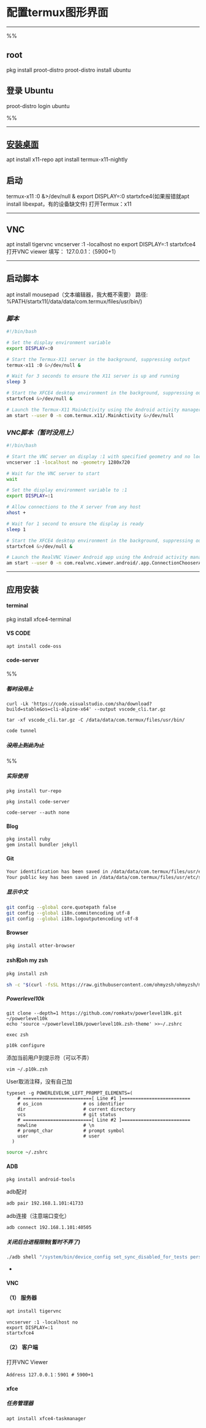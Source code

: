 # 配置termux图形界面
---
%% 
## root
pkg install proot-distro
proot-distro install ubuntu
## 登录 Ubuntu
proot-distro login ubuntu

%%

---
## [安装桌面](https://b23.tv/p4iOwue)
apt install x11-repo
apt install termux-x11-nightly
## 启动
termux-x11 :0 &>/dev/null &
export DISPLAY=:0
startxfce4(如果报错就apt install libexpat，有的设备缺文件)
打开Termux：x11

---
## VNC
apt install tigervnc
vncserver :1 -localhost no
export DISPLAY=:1
startxfce4
打开VNC viewer
填写：
127.0.0.1：（5900+1）

---
## 启动脚本
apt install mousepad（文本编辑器，我大概不需要）
路径: %PATH/startx11(/data/data/com.termux/files/usr/bin/)
### *脚本*
```bash
#!/bin/bash

# Set the display environment variable
export DISPLAY=:0

# Start the Termux-X11 server in the background, suppressing output
termux-x11 :0 &>/dev/null &

# Wait for 3 seconds to ensure the X11 server is up and running
sleep 3

# Start the XFCE4 desktop environment in the background, suppressing output
startxfce4 &>/dev/null &

# Launch the Termux-X11 MainActivity using the Android activity manager
am start --user 0 -n com.termux.x11/.MainActivity &>/dev/null


```
### *VNC脚本（暂时没用上）*
```bash
#!/bin/bash

# Start the VNC server on display :1 with specified geometry and no localhost restriction
vncserver :1 -localhost no -geometry 1280x720

# Wait for the VNC server to start
wait

# Set the display environment variable to :1
export DISPLAY=:1

# Allow connections to the X server from any host
xhost +

# Wait for 1 second to ensure the display is ready
sleep 1

# Start the XFCE4 desktop environment in the background, suppressing output
startxfce4 &>/dev/null &

# Launch the RealVNC Viewer Android app using the Android activity manager
am start --user 0 -n com.realvnc.viewer.android/.app.ConnectionChooserActivity &>/dev/null


```

---
## 应用安装
#### terminal

pkg install xfce4-terminal

#### VS CODE

```sh
apt install code-oss
```

#### code-server
%%
##### ~~暂时没用上~~
```
curl -Lk 'https://code.visualstudio.com/sha/download?build=stable&os=cli-alpine-x64' --output vscode_cli.tar.gz
```

```
tar -xf vscode_cli.tar.gz -C /data/data/com.termux/files/usr/bin/

```


```
code tunnel
```
 ##### ~~没用上到此为止~~
 %%
 
##### 实际使用
```
pkg install tur-repo
```

```
pkg install code-server
```

```
code-server --auth none
```

#### Blog

```bash
pkg install ruby
gem install bundler jekyll
```

#### Git

```bash
Your identification has been saved in /data/data/com.termux/files/usr/etc/ssh/ssh_host_ecdsa_key
Your public key has been saved in /data/data/com.termux/files/usr/etc/ssh/ssh_host_ecdsa_key.pub

```

##### 显示中文

```sh
git config --global core.quotepath false
git config --global i18n.commitencoding utf-8
git config --global i18n.logoutputencoding utf-8

```

#### Browser

```sh
pkg install otter-browser
```

#### zsh和oh my zsh
```sh
pkg install zsh
```

```sh
sh -c "$(curl -fsSL https://raw.githubusercontent.com/ohmyzsh/ohmyzsh/master/tools/install.sh)"
```
##### Powerlevel10k


```
git clone --depth=1 https://github.com/romkatv/powerlevel10k.git ~/powerlevel10k
echo 'source ~/powerlevel10k/powerlevel10k.zsh-theme' >>~/.zshrc
```


```
exec zsh
```


```
p10k configure
```

添加当前用户到提示符（可以不弄）

```
vim ~/.p10k.zsh
```

User取消注释，没有自己加
```
typeset -g POWERLEVEL9K_LEFT_PROMPT_ELEMENTS=(
    # =========================[ Line #1 ]=========================
    # os_icon               # os identifier
    dir                     # current directory
    vcs                     # git status
    # =========================[ Line #2 ]=========================
    newline                 # \n
    # prompt_char           # prompt symbol
    user                    # user
  )
```

```sh
source ~/.zshrc
```
#### ADB

```sh
pkg install android-tools

```

adb配对

```bash
adb pair 192.168.1.101:41733
```

adb连接（注意端口变化）
```
adb connect 192.168.1.101:40505
```
##### 关闭后台进程限制(暂时不弄了)

```sh
./adb shell "/system/bin/device_config set_sync_disabled_for_tests persistent; /system/bin/device_config put activity_manager max_phantom_processes 2147483647"
```

-
#### VNC

#### （1） 服务器
```sh
apt install tigervnc
```


```
vncserver :1 -localhost no
export DISPLAY=:1
startxfce4
```
#### （2） 客户端
打开VNC Viewer
```
Address 127.0.0.1：5901 # 5900+1
```



####  xfce

##### 任务管理器
```
apt install xfce4-taskmanager
```